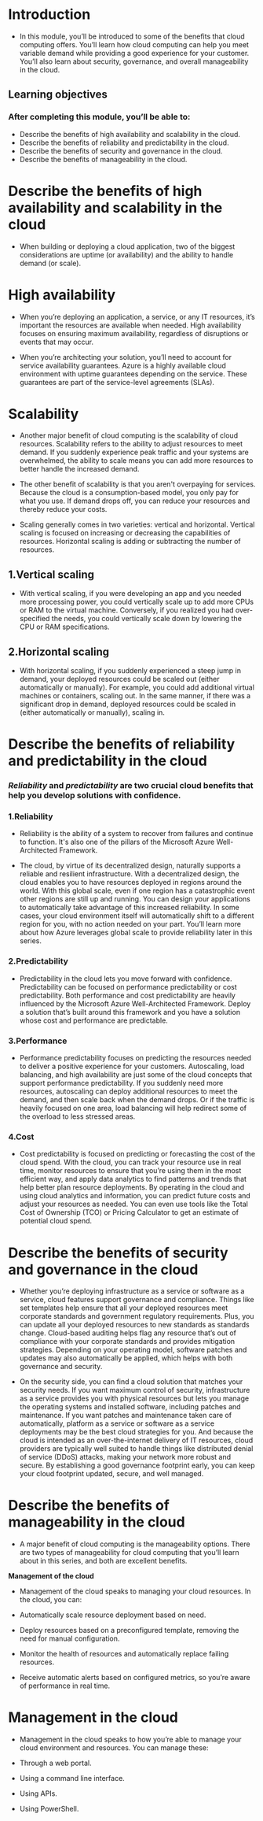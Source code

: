 # Introduction
- In this module, you’ll be introduced to some of the benefits that cloud computing offers. You’ll learn how cloud computing can help you meet variable demand while providing a good experience for your customer. You’ll also learn about security, governance, and overall manageability in the cloud.

## Learning objectives

### After completing this module, you’ll be able to:


- Describe the benefits of high availability and scalability in the cloud.
- Describe the benefits of reliability and predictability in the cloud.
- Describe the benefits of security and governance in the cloud.
- Describe the benefits of manageability in the cloud.

# Describe the benefits of high availability and scalability in the cloud
- When building or deploying a cloud application, two of the biggest considerations are uptime (or availability) and the ability to handle demand (or scale).

# High availability
- When you’re deploying an application, a service, or any IT resources, it’s important the resources are available when needed. High availability focuses on ensuring maximum availability, regardless of disruptions or events that may occur.

- When you’re architecting your solution, you’ll need to account for service availability guarantees. Azure is a highly available cloud environment with uptime guarantees depending on the service. These guarantees are part of the service-level agreements (SLAs).

# Scalability
- Another major benefit of cloud computing is the scalability of cloud resources. Scalability refers to the ability to adjust resources to meet demand. If you suddenly experience peak traffic and your systems are overwhelmed, the ability to scale means you can add more resources to better handle the increased demand.

- The other benefit of scalability is that you aren't overpaying for services. Because the cloud is a consumption-based model, you only pay for what you use. If demand drops off, you can reduce your resources and thereby reduce your costs.

- Scaling generally comes in two varieties: vertical and horizontal. Vertical scaling is focused on increasing or decreasing the capabilities of resources. Horizontal scaling is adding or subtracting the number of resources.

## 1.Vertical scaling
- With vertical scaling, if you were developing an app and you needed more processing power, you could vertically scale up to add more CPUs or RAM to the virtual machine. Conversely, if you realized you had over-specified the needs, you could vertically scale down by lowering the CPU or RAM specifications.

## 2.Horizontal scaling
- With horizontal scaling, if you suddenly experienced a steep jump in demand, your deployed resources could be scaled out (either automatically or manually). For example, you could add additional virtual machines or containers, scaling out. In the same manner, if there was a significant drop in demand, deployed resources could be scaled in (either automatically or manually), scaling in.

# Describe the benefits of reliability and predictability in the cloud

### *Reliability* and *predictability* are two crucial cloud benefits that help you develop solutions with confidence.

### 1.Reliability
- Reliability is the ability of a system to recover from failures and continue to function. It's also one of the pillars of the Microsoft Azure Well-Architected Framework.

- The cloud, by virtue of its decentralized design, naturally supports a reliable and resilient infrastructure. With a decentralized design, the cloud enables you to have resources deployed in regions around the world. With this global scale, even if one region has a catastrophic event other regions are still up and running. You can design your applications to automatically take advantage of this increased reliability. In some cases, your cloud environment itself will automatically shift to a different region for you, with no action needed on your part. You’ll learn more about how Azure leverages global scale to provide reliability later in this series.

### 2.Predictability
- Predictability in the cloud lets you move forward with confidence. Predictability can be focused on performance predictability or cost predictability. Both performance and cost predictability are heavily influenced by the Microsoft Azure Well-Architected Framework. Deploy a solution that’s built around this framework and you have a solution whose cost and performance are predictable.

### 3.Performance
- Performance predictability focuses on predicting the resources needed to deliver a positive experience for your customers. Autoscaling, load balancing, and high availability are just some of the cloud concepts that support performance predictability. If you suddenly need more resources, autoscaling can deploy additional resources to meet the demand, and then scale back when the demand drops. Or if the traffic is heavily focused on one area, load balancing will help redirect some of the overload to less stressed areas.

### 4.Cost
- Cost predictability is focused on predicting or forecasting the cost of the cloud spend. With the cloud, you can track your resource use in real time, monitor resources to ensure that you’re using them in the most efficient way, and apply data analytics to find patterns and trends that help better plan resource deployments. By operating in the cloud and using cloud analytics and information, you can predict future costs and adjust your resources as needed. You can even use tools like the Total Cost of Ownership (TCO) or Pricing Calculator to get an estimate of potential cloud spend.


# Describe the benefits of security and governance in the cloud
- Whether you’re deploying infrastructure as a service or software as a service, cloud features support governance and compliance. Things like set templates help ensure that all your deployed resources meet corporate standards and government regulatory requirements. Plus, you can update all your deployed resources to new standards as standards change. Cloud-based auditing helps flag any resource that’s out of compliance with your corporate standards and provides mitigation strategies. Depending on your operating model, software patches and updates may also automatically be applied, which helps with both governance and security.

- On the security side, you can find a cloud solution that matches your security needs. If you want maximum control of security, infrastructure as a service provides you with physical resources but lets you manage the operating systems and installed software, including patches and maintenance. If you want patches and maintenance taken care of automatically, platform as a service or software as a service deployments may be the best cloud strategies for you.
 And because the cloud is intended as an over-the-internet delivery of IT resources, cloud providers are typically well suited to handle things like distributed denial of service (DDoS) attacks, making your network more robust and secure.
 By establishing a good governance footprint early, you can keep your cloud footprint updated, secure, and well managed.

# Describe the benefits of manageability in the cloud
- A major benefit of cloud computing is the manageability options. There are two types of manageability for cloud computing that you’ll learn about in this series, and both are excellent benefits.

**Management of the cloud**
- Management of the cloud speaks to managing your cloud resources. In the cloud, you can:

- Automatically scale resource deployment based on need.
- Deploy resources based on a preconfigured template, removing the need for manual configuration.
- Monitor the health of resources and automatically replace failing resources.
- Receive automatic alerts based on configured metrics, so you’re aware of performance in real time.
# Management in the cloud
- Management in the cloud speaks to how you’re able to manage your cloud environment and resources. You can manage these:

- Through a web portal.
- Using a command line interface.
- Using APIs.
- Using PowerShell.









